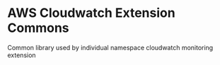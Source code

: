 # AWS Cloudwatch Extension Commons

Common library used by individual namespace cloudwatch monitoring extension